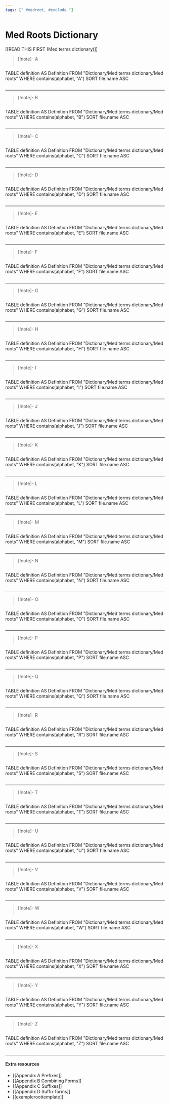 ```yaml
---
tags: [" #medroot, #exclude "]
---
```

# Med Roots Dictionary
[[READ THIS FIRST (Med terms dictionary)]]
> [!note]- A
> ```dataview
TABLE definition AS Definition
FROM "Dictionary/Med terms dictionary/Med roots" 
WHERE contains(alphabet, "A")
SORT file.name ASC
>```
_____
> [!note]- B
> ```dataview
TABLE definition AS Definition
FROM "Dictionary/Med terms dictionary/Med roots" 
WHERE contains(alphabet, "B")
SORT file.name ASC
>```
_____
> [!note]- C
> ```dataview
TABLE definition AS Definition
FROM "Dictionary/Med terms dictionary/Med roots" 
WHERE contains(alphabet, "C")
SORT file.name ASC
>```
_____
> [!note]- D
> ```dataview
TABLE definition AS Definition
FROM "Dictionary/Med terms dictionary/Med roots" 
WHERE contains(alphabet, "D")
SORT file.name ASC
>```
_____
> [!note]- E
> ```dataview
TABLE definition AS Definition
FROM "Dictionary/Med terms dictionary/Med roots" 
WHERE contains(alphabet, "E")
SORT file.name ASC
>```
_____
> [!note]- F
> ```dataview
TABLE definition AS Definition
FROM "Dictionary/Med terms dictionary/Med roots" 
WHERE contains(alphabet, "F")
SORT file.name ASC
>```
_____
> [!note]- G
> ```dataview
TABLE definition AS Definition
FROM "Dictionary/Med terms dictionary/Med roots" 
WHERE contains(alphabet, "G")
SORT file.name ASC
>```
_____
> [!note]- H
> ```dataview
TABLE definition AS Definition
FROM "Dictionary/Med terms dictionary/Med roots" 
WHERE contains(alphabet, "H")
SORT file.name ASC
>```
_____
> [!note]-  I
> ```dataview
TABLE definition AS Definition
FROM "Dictionary/Med terms dictionary/Med roots" 
WHERE contains(alphabet, "I")
SORT file.name ASC
>```
_____
> [!note]- J
> ```dataview
TABLE definition AS Definition
FROM "Dictionary/Med terms dictionary/Med roots" 
WHERE contains(alphabet, "J")
SORT file.name ASC
>```
_____
> [!note]- K
> ```dataview
TABLE definition AS Definition
FROM "Dictionary/Med terms dictionary/Med roots" 
WHERE contains(alphabet, "K")
SORT file.name ASC
>```
_____
> [!note]- L
> ```dataview
TABLE definition AS Definition
FROM "Dictionary/Med terms dictionary/Med roots" 
WHERE contains(alphabet, "L")
SORT file.name ASC
>```
_____
> [!note]- M
> ```dataview
TABLE definition AS Definition
FROM "Dictionary/Med terms dictionary/Med roots" 
WHERE contains(alphabet, "M")
SORT file.name ASC
>```
_____
> [!note]- N
> ```dataview
TABLE definition AS Definition
FROM "Dictionary/Med terms dictionary/Med roots" 
WHERE contains(alphabet, "N")
SORT file.name ASC
>```
_____
> [!note]- O
> ```dataview
TABLE definition AS Definition
FROM "Dictionary/Med terms dictionary/Med roots" 
WHERE contains(alphabet, "O")
SORT file.name ASC
>```
_____
> [!note]- P
> ```dataview
TABLE definition AS Definition
FROM "Dictionary/Med terms dictionary/Med roots" 
WHERE contains(alphabet, "P")
SORT file.name ASC
>```
_____
> [!note]- Q
> ```dataview
TABLE definition AS Definition
FROM "Dictionary/Med terms dictionary/Med roots" 
WHERE contains(alphabet, "Q")
SORT file.name ASC
>```
_____
> [!note]-  R
> ```dataview
TABLE definition AS Definition
FROM "Dictionary/Med terms dictionary/Med roots" 
WHERE contains(alphabet, "R")
SORT file.name ASC
>```
_____
> [!note]-  S
> ```dataview
TABLE definition AS Definition
FROM "Dictionary/Med terms dictionary/Med roots" 
WHERE contains(alphabet, "S")
SORT file.name ASC
>```
_____
> [!note]- T
> ```dataview
TABLE definition AS Definition
FROM "Dictionary/Med terms dictionary/Med roots" 
WHERE contains(alphabet, "T")
SORT file.name ASC
>```
_____
> [!note]- U
> ```dataview
TABLE definition AS Definition
FROM "Dictionary/Med terms dictionary/Med roots" 
WHERE contains(alphabet, "U")
SORT file.name ASC
>```
_____
> [!note]- V
> ```dataview
TABLE definition AS Definition
FROM "Dictionary/Med terms dictionary/Med roots" 
WHERE contains(alphabet, "V")
SORT file.name ASC
>```
_____
> [!note]- W
> ```dataview
TABLE definition AS Definition
FROM "Dictionary/Med terms dictionary/Med roots" 
WHERE contains(alphabet, "W")
SORT file.name ASC
>```
_____
> [!note]- X
> ```dataview
TABLE definition AS Definition
FROM "Dictionary/Med terms dictionary/Med roots" 
WHERE contains(alphabet, "X")
SORT file.name ASC
>```
_____
> [!note]- Y
> ```dataview
TABLE definition AS Definition
FROM "Dictionary/Med terms dictionary/Med roots" 
WHERE contains(alphabet, "Y")
SORT file.name ASC
>```
_____
> [!note]- Z
> ```dataview
TABLE definition AS Definition
FROM "Dictionary/Med terms dictionary/Med roots" 
WHERE contains(alphabet, "Z")
SORT file.name ASC
>```
_____

#### Extra resources
- [[Appendix A Prefixes]]
- [[Appendix B Combining Forms]]
- [[Appendix C Suffixes]]
- [[Appendix D Suffix forms]]
- [[exampleroottemplate]]
